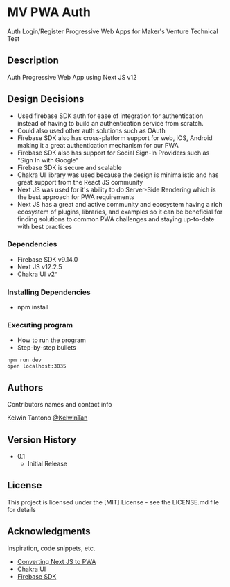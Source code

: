 # MV PWA Auth

Auth Login/Register Progressive Web Apps for Maker's Venture Technical Test

## Description

Auth Progressive Web App using Next JS v12

## Design Decisions
- Used firebase SDK auth for ease of integration for authentication instead of having to build an authentication service from scratch.
- Could also used other auth solutions such as OAuth
- Firebase SDK also has cross-platform support for web, iOS, Android making it a great authentication mechanism for our PWA
- Firebase SDK also has support for Social Sign-In Providers such as "Sign In with Google"
- Firebase SDK is secure and scalable
- Chakra UI library was used because the design is minimalistic and has great support from the React JS community
- Next JS was used for it's ability to do Server-Side Rendering which is the best approach for PWA requirements
- Next JS has a great and active community and ecosystem having a rich ecosystem of plugins, libraries, and examples so it can be beneficial for finding solutions to common PWA challenges and staying up-to-date with best practices

### Dependencies

- Firebase SDK v9.14.0
- Next JS v12.2.5
- Chakra UI v2^

### Installing Dependencies

* npm install

### Executing program

* How to run the program
* Step-by-step bullets
```
npm run dev
open localhost:3035
```

## Authors

Contributors names and contact info

Kelwin Tantono
[@KelwinTan](https://github.com/KelwinTan)

## Version History

* 0.1
    * Initial Release

## License

This project is licensed under the [MIT] License - see the LICENSE.md file for details

## Acknowledgments

Inspiration, code snippets, etc.
* [Converting Next JS to PWA](https://dev.to/j471n/convert-nextjs-app-to-pwa-3fd)
* [Chakra UI](https://chakra-ui.com/)
* [Firebase SDK](https://firebase.google.com/docs/auth)
